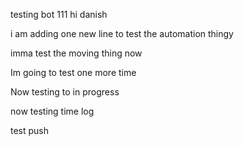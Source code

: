 testing bot 111
hi danish


i am adding one new line to test the automation thingy

imma test the moving thing now

Im going to test one more time

Now testing to in progress

now testing time log

test push



